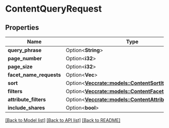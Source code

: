 # ContentQueryRequest

## Properties

Name | Type | Description | Notes
------------ | ------------- | ------------- | -------------
**query_phrase** | Option<**String**> |  | [optional]
**page_number** | Option<**i32**> |  | [optional]
**page_size** | Option<**i32**> |  | [optional]
**facet_name_requests** | Option<**Vec<String>**> |  | [optional]
**sort** | Option<[**Vec<crate::models::ContentSortItem>**](ContentSortItem.md)> |  | [optional]
**filters** | Option<[**Vec<crate::models::ContentFacetFilterItem>**](ContentFacetFilterItem.md)> |  | [optional]
**attribute_filters** | Option<[**Vec<crate::models::ContentAttributeFilterItem>**](ContentAttributeFilterItem.md)> |  | [optional]
**include_shares** | Option<**bool**> |  | [optional]

[[Back to Model list]](../README.md#documentation-for-models) [[Back to API list]](../README.md#documentation-for-api-endpoints) [[Back to README]](../README.md)


